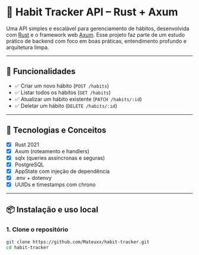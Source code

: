 # 🧠 Habit Tracker API – Rust + Axum

Uma API simples e escalável para gerenciamento de hábitos, desenvolvida com [Rust](https://www.rust-lang.org/) e o framework web [Axum](https://docs.rs/axum/latest/axum/). Esse projeto faz parte de um estudo prático de backend com foco em boas práticas, entendimento profundo e arquitetura limpa.

---

## 🚀 Funcionalidades

- ✅ Criar um novo hábito (`POST /habits`)
- ✅ Listar todos os hábitos (`GET /habits`)
- ✅ Atualizar um hábito existente (`PATCH /habits/:id`)
- ✅ Deletar um hábito (`DELETE /habits/:id`)

---

## 🧱 Tecnologias e Conceitos

- [x] Rust 2021
- [x] Axum (roteamento e handlers)
- [x] sqlx (queries assíncronas e seguras)
- [x] PostgreSQL
- [x] AppState com injeção de dependência
- [x] .env + dotenvy
- [x] UUIDs e timestamps com chrono

---

## 📦 Instalação e uso local

### 1. Clone o repositório

```bash
git clone https://github.com/Mateuxx/habit-tracker.git
cd habit-tracker
